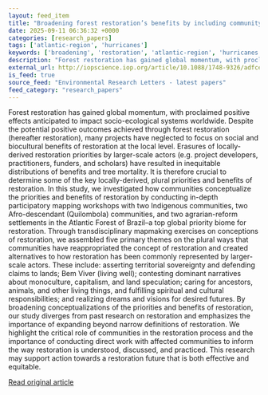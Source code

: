 ```yaml
---
layout: feed_item
title: "Broadening forest restoration’s benefits by including community-identified priorities in the Atlantic Forest of Brazil"
date: 2025-09-11 06:36:32 +0000
categories: [research_papers]
tags: ['atlantic-region', 'hurricanes']
keywords: ['broadening', 'restoration', 'atlantic-region', 'hurricanes', 'forest']
description: "Forest restoration has gained global momentum, with proclaimed positive effects anticipated to impact socio-ecological systems worldwide"
external_url: http://iopscience.iop.org/article/10.1088/1748-9326/adfce8
is_feed: true
source_feed: "Environmental Research Letters - latest papers"
feed_category: "research_papers"
---
```


Forest restoration has gained global momentum, with proclaimed positive effects anticipated to impact socio-ecological systems worldwide. Despite the potential positive outcomes achieved through forest restoration (hereafter restoration), many projects have neglected to focus on social and biocultural benefits of restoration at the local level. Erasures of locally-derived restoration priorities by larger-scale actors (e.g. project developers, practitioners, funders, and scholars) have resulted in inequitable distributions of benefits and tree mortality. It is therefore crucial to determine some of the key locally-derived, plural priorities and benefits of restoration. In this study, we investigated how communities conceptualize the priorities and benefits of restoration by conducting in-depth participatory mapping workshops with two Indigenous communities, two Afro-descendant (Quilombola) communities, and two agrarian-reform settlements in the Atlantic Forest of Brazil–a top global priority biome for restoration. Through transdisciplinary mapmaking exercises on conceptions of restoration, we assembled five primary themes on the plural ways that communities have reappropriated the concept of restoration and created alternatives to how restoration has been commonly represented by larger-scale actors. These include: asserting territorial sovereignty and defending claims to lands; Bem Viver (living well); contesting dominant narratives about monoculture, capitalism, and land speculation; caring for ancestors, animals, and other living things, and fulfilling spiritual and cultural responsibilities; and realizing dreams and visions for desired futures. By broadening conceptualizations of the priorities and benefits of restoration, our study diverges from past research on restoration and emphasizes the importance of expanding beyond narrow definitions of restoration. We highlight the critical role of communities in the restoration process and the importance of conducting direct work with affected communities to inform the way restoration is understood, discussed, and practiced. This research may support action towards a restoration future that is both effective and equitable.

[Read original article](http://iopscience.iop.org/article/10.1088/1748-9326/adfce8)
